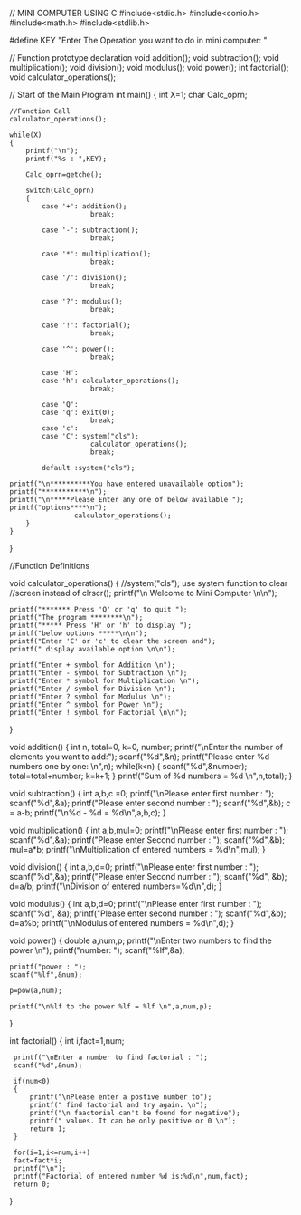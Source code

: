 // MINI COMPUTER USING C
#include<stdio.h>
#include<conio.h>
#include<math.h>
#include<stdlib.h>

#define KEY "Enter The Operation you want to do in mini computer: "

// Function prototype declaration
void addition();
void subtraction();
void multiplication();
void division();
void modulus();
void power();
int factorial();
void calculator_operations();

// Start of the Main Program
int main()
{
    int X=1;
    char Calc_oprn;

    //Function Call
    calculator_operations();

    while(X)
    {
        printf("\n");
        printf("%s : ",KEY);

        Calc_oprn=getche();

        switch(Calc_oprn)
        {
            case '+': addition();
                        break;

            case '-': subtraction();
                        break;

            case '*': multiplication();
                        break;

            case '/': division();
                        break;

            case '?': modulus();
                        break;

            case '!': factorial();
                        break;

            case '^': power();
                        break;

            case 'H':
            case 'h': calculator_operations();
                        break;

            case 'Q':
            case 'q': exit(0);
                        break;
            case 'c':
            case 'C': system("cls");
                        calculator_operations();
                        break;

            default :system("cls");

    printf("\n**********You have entered unavailable option");
    printf("***********\n");
    printf("\n*****Please Enter any one of below available ");
    printf("options****\n");
                    calculator_operations();
        }
    }
}

//Function Definitions

void calculator_operations()
{
    //system("cls");  use system function to clear
    //screen instead of clrscr();
    printf("\n             Welcome to Mini Computer \n\n");

    printf("******* Press 'Q' or 'q' to quit ");
    printf("The program ********\n");
    printf("***** Press 'H' or 'h' to display ");
    printf("below options *****\n\n");
    printf("Enter 'C' or 'c' to clear the screen and");
    printf(" display available option \n\n");

    printf("Enter + symbol for Addition \n");
    printf("Enter - symbol for Subtraction \n");
    printf("Enter * symbol for Multiplication \n");
    printf("Enter / symbol for Division \n");
    printf("Enter ? symbol for Modulus \n");
    printf("Enter ^ symbol for Power \n");
    printf("Enter ! symbol for Factorial \n\n");
}

void addition()
{
    int n, total=0, k=0, number;
    printf("\nEnter the number of elements you want to add:");
    scanf("%d",&n);
    printf("Please enter %d numbers one by one: \n",n);
    while(k<n)
    {
        scanf("%d",&number);
        total=total+number;
        k=k+1;
    }
    printf("Sum of %d numbers = %d \n",n,total);
}

void subtraction()
{
    int a,b,c =0;
    printf("\nPlease enter first number : ");
    scanf("%d",&a);
    printf("Please enter second number : ");
    scanf("%d",&b);
    c = a-b;
    printf("\n%d - %d = %d\n",a,b,c);
}

void multiplication()
{
    int a,b,mul=0;
    printf("\nPlease enter first number : ");
    scanf("%d",&a);
    printf("Please enter Second number : ");
    scanf("%d",&b);
    mul=a*b;
    printf("\nMultiplication of entered numbers = %d\n",mul);
}

void division()
{
    int a,b,d=0;
    printf("\nPlease enter first number : ");
    scanf("%d",&a);
    printf("Please enter Second number : ");
    scanf("%d", &b);
    d=a/b;
    printf("\nDivision of entered numbers=%d\n",d);
}

 void modulus()
 {
     int a,b,d=0;
     printf("\nPlease enter first number : ");
     scanf("%d", &a);
     printf("Please enter second number : ");
     scanf("%d",&b);
     d=a%b;
     printf("\nModulus of entered numbers = %d\n",d);
 }

 void power()
 {
    double a,num,p;
    printf("\nEnter two numbers to find the power \n");
    printf("number: ");
    scanf("%lf",&a);

    printf("power : ");
    scanf("%lf",&num);

    p=pow(a,num);

    printf("\n%lf to the power %lf = %lf \n",a,num,p);
 }

 int factorial()
 {
     int i,fact=1,num;

     printf("\nEnter a number to find factorial : ");
     scanf("%d",&num);

     if(num<0)
     {
         printf("\nPlease enter a postive number to");
         printf(" find factorial and try again. \n");
         printf("\n faactorial can't be found for negative");
         printf(" values. It can be only positive or 0 \n");
         return 1;
     }

     for(i=1;i<=num;i++)
     fact=fact*i;
     printf("\n");
     printf("Factorial of entered number %d is:%d\n",num,fact);
     return 0;
 }
